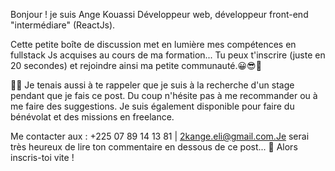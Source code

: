  Bonjour ! je suis Ange Kouassi Développeur web, développeur front-end "intermédiare" (ReactJs).
 
 Cette petite boîte de discussion met en lumière mes compétences en fullstack Js acquises au cours de ma formation...
 Tu peux t'inscrire (juste en 20 secondes) et rejoindre ainsi ma petite communauté.😀😎🥴
 
 📢📢 Je tenais aussi à te rappeler que je suis à la recherche d'un stage pendant que je fais ce post. Du coup n'hésite pas à me recommander ou à me faire des suggestions. Je suis également disponible pour faire du bénévolat et des missions en freelance.
 
 Me contacter aux : +225 07 89 14 13 81 | 2kange.eli@gmail.com.Je serai très heureux de lire ton commentaire en dessous de ce post... 🤗
 Alors inscris-toi vite !